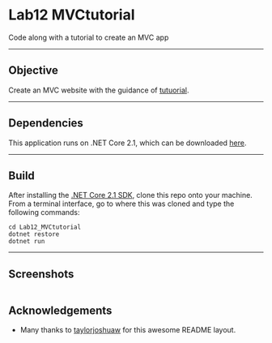 # Lab12 MVCtutorial
Code along with a tutorial to create an MVC app

---
## Objective
Create an MVC website with the guidance of [tutuorial](https://docs.microsoft.com/en-us/aspnet/core/tutorials/first-mvc-app/start-mvc?tabs=aspnetcore2x&view=aspnetcore-2.1).


---
## Dependencies
This application runs on .NET Core 2.1, which can be downloaded [here](https://www.microsoft.com/net/download/macos).

---
## Build
After installing the [.NET Core 2.1 SDK](https://www.microsoft.com/net/download/macos), clone this repo onto your machine. From a terminal interface, go to where this was cloned and type the following commands:

```
cd Lab12_MVCtutorial
dotnet restore
dotnet run
```
---

## Screenshots

![]()


## Acknowledgements
- Many thanks to [taylorjoshuaw](https://github.com/taylorjoshuaw) 
for this awesome README layout.